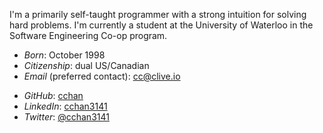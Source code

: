 <!-- use a real photo of myself somewhere in this region -->

I'm a primarily self-taught programmer with a strong intuition for solving hard problems.
I'm currently a student at the University of Waterloo in the Software Engineering Co-op program.
- *Born*: October 1998
- *Citizenship*: dual US/Canadian
- *Email* (preferred contact): cc@clive.io
<!-- - *Alternate email*: clive.chan@uwaterloo.ca -->
<!-- - *Alternate email*: cchan3141@gmail.com -->
- *GitHub*: [cchan](https://github.com/cchan)
- *LinkedIn*: [cchan3141](https://linkedin.com/in/cchan3141)
- *Twitter*: [@cchan3141](https://twitter.com/cchan3141)
